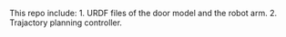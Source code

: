 This repo include: 1. URDF files of the door model and the robot arm.
                   2. Trajactory planning controller.
